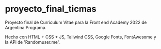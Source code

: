 # proyecto_final_ticmas
Proyecto final de Curriculum Vitae para la Front end Academy 2022 de Argentina Programa.

Hecho con HTML + CSS + JS, Tailwind CSS, Google Fonts, FontAwesome y la API de 'Randomuser.me'.
